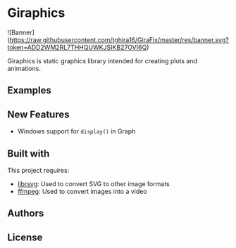 # Giraphics
![Banner] (https://raw.githubusercontent.com/tghira16/GiraFix/master/res/banner.svg?token=ADD2WM2RL7THHQUWKJSIKB27OVI6Q)

Giraphics is static graphics library intended for creating plots and animations.

## Examples

## New Features
* Windows support for  `display()` in Graph

## Built with

This project requires:
* [librsvg]: Used to convert SVG to other image formats
* [ffmpeg]: Used to convert images into a video 



## Authors


[ffmpeg]: <https://ffmpeg.org/>
[librsvg]: <https://github.com/GNOME/librsvg>


## License
